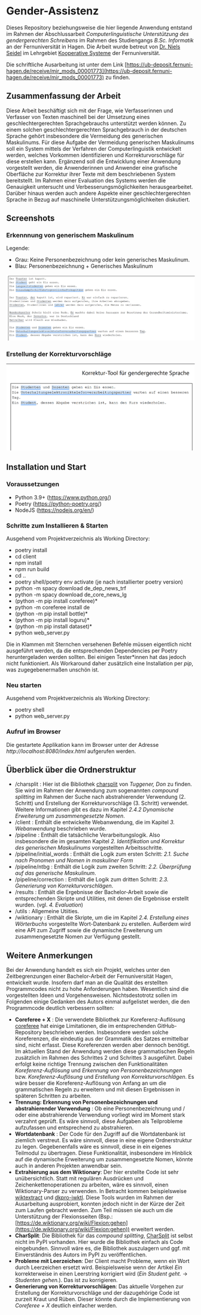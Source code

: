 # Gender-Assistenz

Dieses Repository beziehungsweise die hier liegende Anwendung entstand im Rahmen der Abschlussarbeit *Computerlinguistische Unterstützung des gendergerechten Schreibens* im Rahmen des Studiengangs *B.Sc. Informatik* an der Fernuniversität in Hagen. 
Die Arbeit wurde betreut von [Dr. Niels Seidel](https://www.fernuni-hagen.de/ks/team/niels.seidel.shtml) im Lehrgebiet [Kooperative Systeme](https://www.fernuni-hagen.de/ks/) der Fernuniversität.

Die schriftliche Ausarbeitung ist unter dem Link [https://ub-deposit.fernuni-hagen.de/receive/mir_mods_00001773](https://ub-deposit.fernuni-hagen.de/receive/mir_mods_00001773) zu finden. 

## Zusammenfassung der Arbeit
Diese Arbeit beschäftigt sich mit der Frage, wie Verfasserinnen und Verfasser von Texten maschinell
bei der Umsetzung eines geschlechtergerechten Sprachgebrauchs unterstützt werden können. Zu
einem solchen geschlechtergerechten Sprachgebrauch in der deutschen Sprache gehört insbesondere
die Vermeidung des generischen Maskulinums. Für diese Aufgabe der Vermeidung generischen
Maskulinums soll ein System mittels der Verfahren der Computerlinguistik entwickelt werden, welches
Vorkommen identifizieren und Korrekturvorschläge für diese erstellen kann. Ergänzend soll die
Entwicklung einer Anwendung vorgestellt werden, die Anwenderinnen und Anwender eine grafische
Oberfläche zur Korrektur ihrer Texte mit dem beschriebenen System bereitstellt. Im Rahmen einer
Evaluation des Systems werden die Genauigkeit untersucht und Verbesserungsmöglichkeiten herausgearbeitet.
Darüber hinaus werden auch andere Aspekte einer geschlechtergerechten Sprache in
Bezug auf maschinelle Unterstützungsmöglichkeiten diskutiert.

## Screenshots
### Erkennnung von generischem Maskulinum

Legende:
- Grau: Keine Personenbezeichnung oder kein generisches Maskulinum.
- Blau: Personenbezeichnung + Generisches Maskulinum

![Erkennung von generischem Maskulinum](./docs/screenshot.png)

### Erstellung der Korrekturvorschläge
![Erstellung der Korrekturvorschläge](./docs/example.gif)


## Installation und Start
### Voraussetzungen
 - Python 3.9+ (https://www.python.org/)
 - Poetry (https://python-poetry.org/)
 - NodeJS (https://nodejs.org/en/)

### Schritte zum Installieren & Starten

Ausgehend vom Projektverzeichnis als Working Directory:

- poetry install
- cd client
- npm install
- npm run build
- cd ..
- poetry shell/poetry env activate (je nach installierter poetry version)
- python -m spacy download de_dep_news_trf
- python -m spacy download de_core_news_lg
- (python -m pip install coreferee)*
- python -m coreferee install de
- (python -m pip install bottle)*
- (python -m pip install loguru)*
- (python -m pip install dataset)*
- python web_server.py

Die in Klammen mit Sternchen versehenen Befehle müssen eigentlich nicht ausgeführt werden, da die entsprechenden Dependencies per
Poetry heruntergeladen werden sollten. Bei einigen Tester*innen hat das jedoch nicht funktioniert. Als Workaround daher zusätzlich
eine Installation per *pip*, was zugegebenermaßen unschön ist.

### Neu starten

Ausgehend vom Projektverzeichnis als Working Directory:

- poetry shell
- python web_server.py

### Aufruf im Browser

Die gestartete Applikation kann im Browser unter der Adresse *http://localhost:8080/index.html* aufgerufen werden.

## Überblick über die Ordnerstruktur

- /charsplit : Hier ist die Bibliothek [charsplit](https://github.com/dtuggener/CharSplit) von *Tuggener, Don* zu finden. Sie wird im Rahmen der Anwendung zum sogenannten *compound splitting* im Rahmen der Suche nach abstrahierender Verwendung (2. Schritt) und Erstellung der Korrekturvorschläge (3. Schritt) verwendet. Weitere Informationen gibt es dazu im Kapitel *2.4.2 Dynamische Erweiterung um zusammengesetzte Nomen*. 
- /client : Enthält die entwickelte Webanwendung, die im Kapitel *3. Webanwendung* beschrieben wurde.
- /pipeline : Enthält die tatsächliche Verarbeitungslogik. Also insbesondere die im gesamten Kapitel *2. Identifikation und Korrektur des generischen Maskulinums* vorgestellten Arbeitsschritte.
- /pipeline/initial_words : Enthält die Logik zum ersten Schritt: *2.1. Suche nach Pronomen und Nomen in maskuliner Form*
- /pipeline/ntbg : Enthält die Logik zum zweiten Schritt: *2.2. Überprüfung auf das generische Maskulinum*.
- /pipeline/correction : Enthält die Logik zum dritten Schritt: *2.3. Generierung von Korrekturvorschlägen*.
- /results : Enthält die Ergebnisse der Bachelor-Arbeit sowie die entsprechenden Skripte und Utilities, mit denen die Ergebnisse erstellt wurden. (vgl. *4. Evaluation*)
- /utils : Allgemeine Utiities.
- /wiktionary : Enthält die Skripte, um die im Kapitel *2.4. Erstellung eines Wörterbuchs* vorgestellte Wort-Datenbank zu erstellen. Außerdem wird eine API zum Zugriff sowie die dynamische Erweiterung um zusammengesetzte Nomen zur Verfügung gestellt.

## Weitere Anmerkungen

Bei der Anwendung handelt es sich ein Projekt, welches unter den Zeitbegrenzungen einer Bachelor-Arbeit der Fernuniversität Hagen, entwickelt wurde. Insofern darf man an die Qualität 
des erstellten Programmcodes nicht zu hohe Anforderungen haben. Wesentlich sind die vorgestellten Ideen und Vorgehensweisen. Nichtsdestotrotz sollen im Folgenden einige Gedanken
des Autors einmal aufgelistet werden, die den Programmcode deutlich verbessern sollten:

- **Coreferee + X** : Die verwendete Bibliothek zur Koreferenz-Auflösung [coreferee](https://github.com/msg-systems/coreferee) hat einige Limitationen, die im entsprechenden GitHub-Repository beschrieben werden. Insbesondere werden solche Koreferenzen, die eindeutig aus der Grammatik des Satzes ermittelbar sind, nicht erfasst. Diese Koreferenzen werden aber dennoch benötigt. Im aktuellen Stand der Anwendung werden diese grammatischen Regeln zusätzlich im Rahmen des Schrittes 2 und Schrittes 3 ausgeführt. Dabei erfolgt keine richtige Trennung zwischen den Funktionalitäten *Koreferenz-Auflösung* und *Erkennung von Personenbezeichnungen* bzw. *Koreferenz-Auflösung* und *Erstellung von Korrekturvorschlägen*. Es wäre besser die Koreferenz-Auflösung von Anfang an um die grammatischen Regeln zu erweitern und mit diesen Ergebnissen in späteren Schritten zu arbeiten.
- **Trennung: Erkennung von Personenbezeichnungen und abstrahierender Verwendung** : Ob eine Personenbezeichnung und / oder eine abstrahierende Verwendung vorliegt wird im Moment stark verzahnt geprüft. Es wäre sinnvoll, diese Aufgaben als Teilprobleme aufzufassen und entsprechend zu abstrahieren.
- **Wortdatenbank** : Der Code für den Zugriff auf die Wortdatenbank ist ziemlich verstreut. Es wäre sinnvoll, diese in eine eigene Ordnerstruktur zu legen. Gegebenenfalls wäre es sinnvoll, diese in ein eigenes Teilmodul zu übertragen. Diese Funktionalität, insbesondere im Hinblick auf die dynamische Erweiterung um zusammengesetzte Nomen, könnte auch in anderen Projekten anwendbar sein.
- **Extrahierung aus dem Wiktionary**: Der hier erstellte Code ist sehr unübersichtlich. Statt mit regulären Ausdrücken und Zeichenkettenoperationen zu arbeiten, wäre es sinnvoll, einen Wiktionary-Parser zu verwenden. In Betracht kommen beispielsweise [wiktextract](https://github.com/tatuylonen/wiktextract) und [dkpro-jwktl](https://github.com/dkpro/dkpro-jwktl). Diese Tools wurden im Rahmen der Ausarbeitung ausprobiert, konnten jedoch nicht in der Kürze der Zeit zum Laufen gebracht werden. Zum Teil müssen sie auch um die Unterstützung der Flexionsseiten (Bsp.: [https://de.wiktionary.org/wiki/Flexion:gehen](https://de.wiktionary.org/wiki/Flexion:gehen)) erweitert werden.
- **CharSplit**: Die Bibliothek für das *compound splitting*, [CharSplit](https://github.com/dtuggener/CharSplit) ist selbst nicht im PyPI vorhanden. Hier wurde die Bibliothek einfach als Code eingebunden. Sinnvoll wäre es, die Bibliothek auszulagern und ggf. mit Einverständnis des Autors im PyPI zu veröffentlichen.
- **Probleme mit Leerzeichen**: Der Client macht Probleme, wenn ein Wort durch Leerzeichen ersetzt wird. Beispielsweise wenn der Artikel *Ein* korrekterweise in einen Leerstring korrigiert wird (*Ein Student geht.* -> *Studenten gehen.*). Das ist zu korrigieren.
- **Generierung von Korrekturvorschlägen**: Das aktuelle Vorgehen zur Erstellung der Korrekturvorschläge und der dazugehörige Code ist zurzeit Kraut und Rüben. Dieser könnte durch die Implementierung von *Coreferee + X* deutlich einfacher werden.
#
